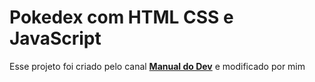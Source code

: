 # Pokedex com HTML CSS e JavaScript

Esse projeto foi criado pelo canal **[Manual do Dev](https://www.youtube.com/@ManualdoDev)** e modificado por mim